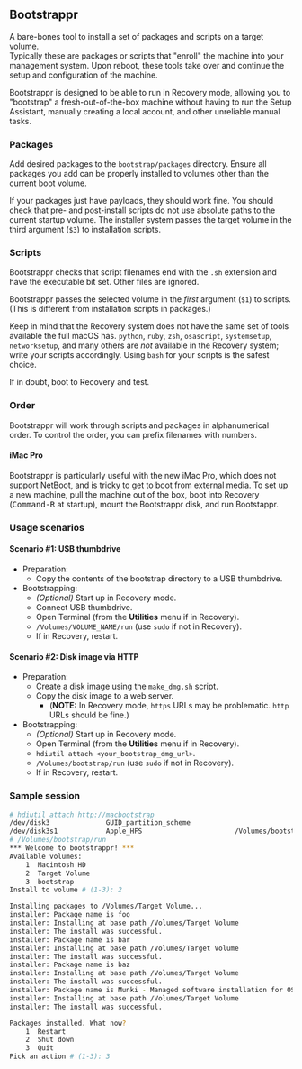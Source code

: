 ## Bootstrappr

A bare-bones tool to install a set of packages and scripts on a target volume.  
Typically these are packages or scripts that "enroll" the machine into your management system. Upon reboot, these tools take over and continue the setup and configuration of the machine.

Bootstrappr is designed to be able to run in Recovery mode, allowing you to "bootstrap" a fresh-out-of-the-box machine without having to run the Setup Assistant, manually creating a local account, and other unreliable manual tasks.

### Packages

Add desired packages to the `bootstrap/packages` directory. Ensure all packages you add can be properly installed to volumes other than the current boot volume.

If your packages just have payloads, they should work fine. You should check that pre- and post-install scripts do not use absolute paths to the current startup volume. The installer system passes the target volume in the third argument (`$3`) to installation scripts.

### Scripts

Bootstrappr checks that script filenames end with the `.sh` extension and have the executable bit set. Other files are ignored.

Bootstrappr passes the selected volume in the _first_ argument (`$1`) to scripts. (This is different from installation scripts in packages.)

Keep in mind that the Recovery system does not have the same set of tools available the full macOS has. `python`, `ruby`, `zsh`, `osascript`, `systemsetup`, `networksetup`, and many others are *not* available in the Recovery system; write your scripts accordingly. Using `bash` for your scripts is the safest choice.

If in doubt, boot to Recovery and test.

### Order

Bootstrappr will work through scripts and packages in alphanumerical order. To control the order, you can prefix filenames with numbers.

#### iMac Pro

Bootstrappr is particularly useful with the new iMac Pro, which does not support NetBoot, and is tricky to get to boot from external media. To set up a new machine, pull the machine out of the box, boot into Recovery (<kbd>Command-R</kbd> at startup), mount the Bootstrappr disk, and run Bootstappr.

### Usage scenarios

#### Scenario #1: USB thumbdrive

* Preparation:
  * Copy the contents of the bootstrap directory to a USB thumbdrive.
* Bootstrapping:
  * _(Optional)_ Start up in Recovery mode.
  * Connect USB thumbdrive.
  * Open Terminal (from the **Utilities** menu if in Recovery).
  * `/Volumes/VOLUME_NAME/run` (use `sudo` if not in Recovery).
  * If in Recovery, restart.

#### Scenario #2: Disk image via HTTP

* Preparation:
  * Create a disk image using the `make_dmg.sh` script.
  * Copy the disk image to a web server.
    * (**NOTE:** In Recovery mode, `https` URLs may be problematic. `http` URLs should be fine.)
* Bootstrapping:
  * _(Optional)_ Start up in Recovery mode.
  * Open Terminal (from the **Utilities** menu if in Recovery).
  * `hdiutil attach <your_bootstrap_dmg_url>`.
  * `/Volumes/bootstrap/run` (use `sudo` if not in Recovery).
  * If in Recovery, restart.


### Sample session

```sh
# hdiutil attach http://macbootstrap
/dev/disk3          	GUID_partition_scheme          	
/dev/disk3s1        	Apple_HFS                      	/Volumes/bootstrap
# /Volumes/bootstrap/run 
*** Welcome to bootstrappr! ***
Available volumes:
    1  Macintosh HD
    2  Target Volume
    3  bootstrap
Install to volume # (1-3): 2

Installing packages to /Volumes/Target Volume...
installer: Package name is foo
installer: Installing at base path /Volumes/Target Volume
installer: The install was successful.
installer: Package name is bar
installer: Installing at base path /Volumes/Target Volume
installer: The install was successful.
installer: Package name is baz
installer: Installing at base path /Volumes/Target Volume
installer: The install was successful.
installer: Package name is Munki - Managed software installation for OS X
installer: Installing at base path /Volumes/Target Volume
installer: The install was successful.

Packages installed. What now?
    1  Restart
    2  Shut down
    3  Quit
Pick an action # (1-3): 3
```

